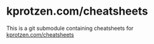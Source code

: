 # kprotzen.com/cheatsheets

This is a git submodule containing cheatsheets for [kprotzen.com/cheatsheets](https://kprotzen.com/cheatsheets)
